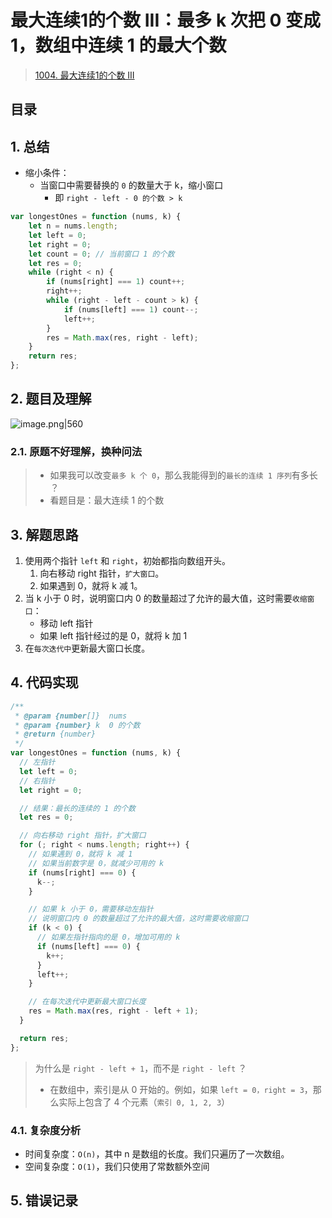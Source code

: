 
# 最大连续1的个数 III：最多 k 次把 0 变成 1，数组中连续 1 的最大个数


> [1004. 最大连续1的个数 III](https://leetcode.cn/problems/max-consecutive-ones-iii/)



## 目录
<!-- toc -->
 ## 1. 总结 

- 缩小条件：
	- 当窗口中需要替换的 `0` 的数量大于 k，缩小窗口
		- 即 `right - left - 0 的个数 > k`

```javascript
var longestOnes = function (nums, k) {
    let n = nums.length;
    let left = 0;
    let right = 0;
    let count = 0; // 当前窗口 1 的个数
    let res = 0;
    while (right < n) {
        if (nums[right] === 1) count++;
        right++;
        while (right - left - count > k) {
            if (nums[left] === 1) count--;
            left++;
        }
        res = Math.max(res, right - left);
    }
    return res;
};
```


## 2. 题目及理解

![image.png|560](https://832-1310531898.cos.ap-beijing.myqcloud.com/090a868fc6988e29390058bac437720d.png)

### 2.1. 原题不好理解，换种问法

> - 如果我可以改变`最多 k 个 0`，那么我能得到的`最长的连续 1 序列`有多长 ？ 
> - 看题目是：最大连续 1 的个数

## 3. 解题思路

1. 使用两个指针 `left` 和 `right`，初始都指向数组开头。
   1. 向右移动 right 指针，`扩大窗口`。
   2. 如果遇到 0，就将 k 减 1。
2. 当 k 小于 0 时，说明窗口内 0 的数量超过了允许的最大值，这时需要`收缩窗口`：
   - 移动 left 指针
   - 如果 left 指针经过的是 0，就将 k 加 1
3. 在`每次迭代中`更新最大窗口长度。

## 4. 代码实现
```javascript
/**
 * @param {number[]}  nums
 * @param {number} k  0 的个数
 * @return {number}
 */
var longestOnes = function (nums, k) {
  // 左指针
  let left = 0;
  // 右指针
  let right = 0;

  // 结果：最长的连续的 1 的个数
  let res = 0;

  // 向右移动 right 指针，扩大窗口
  for (; right < nums.length; right++) {
    // 如果遇到 0，就将 k 减 1
    // 如果当前数字是 0，就减少可用的 k
    if (nums[right] === 0) {
      k--;
    }

    // 如果 k 小于 0，需要移动左指针
    // 说明窗口内 0 的数量超过了允许的最大值，这时需要收缩窗口
    if (k < 0) {
      // 如果左指针指向的是 0，增加可用的 k
      if (nums[left] === 0) {
        k++;
      }
      left++;
    }

    // 在每次迭代中更新最大窗口长度
    res = Math.max(res, right - left + 1);
  }

  return res;
};

```

> 为什么是 `right - left + 1`，而不是 `right - left` ？
> - 在数组中，索引是从 0 开始的。例如，如果 `left = 0，right = 3`，那么实际上包含了 4 个元素（`索引 0, 1, 2, 3`）

### 4.1. 复杂度分析

- 时间复杂度：`O(n)`，其中 n 是数组的长度。我们只遍历了一次数组。
- 空间复杂度：`O(1)`，我们只使用了常数额外空间

## 5. 错误记录


